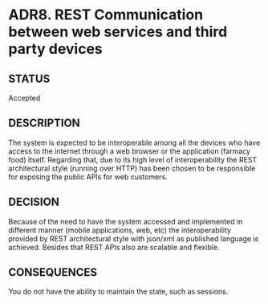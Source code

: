 # ADR8. REST Communication between web services and third party devices

## STATUS
Accepted

## DESCRIPTION
The system is expected to be interoperable among all the devices who have access to the internet through a web browser or the application (farmacy food) itself. 
Regarding that, due to its high level of interoperability the REST architectural style (running over HTTP) has been chosen to be responsible for exposing the public APIs for web customers.

## DECISION
Because of the need to have the system accessed and implemented in different manner (mobile applications, web, etc) the interoperability provided by REST architectural style with json/xml as published language is achieved. 
Besides that REST APIs also are scalable and flexible.

## CONSEQUENCES
You do not have the ability to maintain the state, such as sessions.